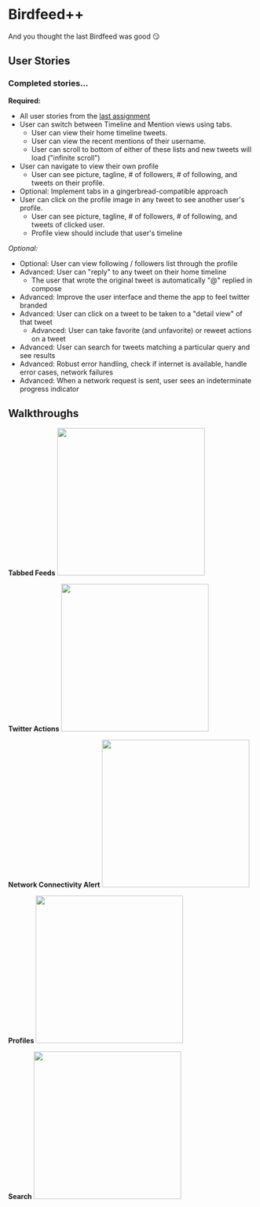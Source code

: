 Birdfeed++
==========
And you thought the last Birdfeed was good :smirk:

## User Stories

### Completed stories...

__Required:__
* All user stories from the [last assignment](https://github.com/jaytolentino/birdfeed)
* User can switch between Timeline and Mention views using tabs.
  * User can view their home timeline tweets.
  * User can view the recent mentions of their username.
  * User can scroll to bottom of either of these lists and new tweets will load ("infinite scroll")
* User can navigate to view their own profile
  * User can see picture, tagline, # of followers, # of following, and tweets on their profile.
* Optional: Implement tabs in a gingerbread-compatible approach
* User can click on the profile image in any tweet to see another user's profile.
  * User can see picture, tagline, # of followers, # of following, and tweets of clicked user.
  * Profile view should include that user's timeline

_Optional:_
* Optional: User can view following / followers list through the profile
* Advanced: User can "reply" to any tweet on their home timeline
  * The user that wrote the original tweet is automatically "@" replied in compose
* Advanced: Improve the user interface and theme the app to feel twitter branded
* Advanced: User can click on a tweet to be taken to a "detail view" of that tweet
  * Advanced: User can take favorite (and unfavorite) or reweet actions on a tweet
* Advanced: User can search for tweets matching a particular query and see results
* Advanced: Robust error handling, check if internet is available, handle error cases, network failures
* Advanced: When a network request is sent, user sees an indeterminate progress indicator

## Walkthroughs

__Tabbed Feeds__
<img src="birdfeed_plusplus_feeds.gif" width="300" />

__Twitter Actions__
<img src="birdfeed_plusplus_actions.gif" width="300" />

__Network Connectivity Alert__
<img src="birdfeed_plusplus_network.gif" width="300" />

__Profiles__
<img src="birdfeed_plusplus_profiles.gif" width="300" />

__Search__
<img src="birdfeed_plusplus_search.gif" width="300" />